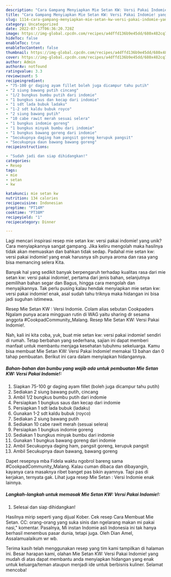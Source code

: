 ```yaml
---
description: "Cara Gampang Menyiapkan Mie Setan KW: Versi Pakai Indomie! yang Bisa Manjain Lidah"
title: "Cara Gampang Menyiapkan Mie Setan KW: Versi Pakai Indomie! yang Bisa Manjain Lidah"
slug: 1114-cara-gampang-menyiapkan-mie-setan-kw-versi-pakai-indomie-yang-bisa-manjain-lidah
category: Uncategorized
date: 2022-07-17T06:36:20.728Z
image: https://img-global.cpcdn.com/recipes/a4dffd136b9e45dd/680x482cq70/mie-setan-kw-versi-pakai-indomie-foto-resep-utama.jpg
hideToc: false
enableToc: true
enableTocContent: false
thumbnail: https://img-global.cpcdn.com/recipes/a4dffd136b9e45dd/680x482cq70/mie-setan-kw-versi-pakai-indomie-foto-resep-utama.jpg
cover: https://img-global.cpcdn.com/recipes/a4dffd136b9e45dd/680x482cq70/mie-setan-kw-versi-pakai-indomie-foto-resep-utama.jpg
author: Admin
authorAv: notfound
ratingvalue: 3.3
reviewcount: 5
recipeingredient:
- "75-100 gr daging ayam fillet boleh juga dicampur tahu putih"
- "2 siung bawang putih cincang"
- "1/2 bungkus bumbu putih dari indomie"
- "1 bungkus saus dan kecap dari indomie"
- "1 sdt lada bubuk ladaku"
- "1-2 sdt kaldu bubuk royco"
- "2 siung bawang putih"
- "10 cabe rawit merah sesuai selera"
- "1 bungkus indomie goreng"
- "1 bungkus minyak bumbu dari indomie"
- "1 bungkus bawang goreng dari indomie"
- "Secukupnya daging ham pangsit goreng kerupuk pangsit"
- "Secukupnya daun bawang bawang goreng"
recipeinstructions:

- "Sudah jadi dan siap dihidangkan!"
categories:
- Resep
tags:
- mie
- setan
- kw

katakunci: mie setan kw 
nutrition: 134 calories
recipecuisine: Indonesian
preptime: "PT14M"
cooktime: "PT38M"
recipeyield: "1"
recipecategory: Dinner

---
```





Lagi mencari inspirasi resep mie setan kw: versi pakai indomie! yang unik? Cara menyiapkannya sangat gampang. Jika keliru mengolah maka hasilnya tidak akan memuaskan dan bahkan tidak sedap. Padahal mie setan kw: versi pakai indomie! yang enak harusnya sih punya aroma dan rasa yang bisa memancing selera Kita.





Banyak hal yang sedikit banyak berpengaruh terhadap kualitas rasa dari mie setan kw: versi pakai indomie!, pertama dari jenis bahan, selanjutnya pemilihan bahan segar dan Bagus, hingga cara mengolah dan menyajikannya. Tak perlu pusing kalau hendak menyiapkan mie setan kw: versi pakai indomie! enak,      asal sudah tahu triknya maka hidangan ini bisa jadi suguhan istimewa.














Resep Mie Setan KW : Versi Indomie. Colam alias sebutan Cookpaders Ngalam punya acara mingguan rutin di WAG yaitu sharing dr sesama anggota #CookpadCommunity_Malang. Resep Mie Setan KW: Versi Pakai Indomie!.






Nah, kali ini kita coba, yuk, buat mie setan kw: versi pakai indomie! sendiri di rumah. Tetap berbahan yang sederhana, sajian ini dapat memberi manfaat untuk membantu menjaga kesehatan tubuhmu sekeluarga. Kamu bisa membuat Mie Setan KW: Versi Pakai Indomie! memakai 13 bahan dan 0 tahap pembuatan. Berikut ini cara dalam menyiapkan hidangannya.

<!--inarticleads1-->

##### Bahan-bahan dan bumbu yang wajib ada untuk pembuatan Mie Setan KW: Versi Pakai Indomie!:

1. Siapkan 75-100 gr daging ayam fillet (boleh juga dicampur tahu putih)
1. Sediakan 2 siung bawang putih, cincang
1. Ambil 1/2 bungkus bumbu putih dari indomie
1. Persiapkan 1 bungkus saus dan kecap dari indomie
1. Persiapkan 1 sdt lada bubuk (ladaku)
1. Gunakan 1-2 sdt kaldu bubuk (royco)
1. Sediakan 2 siung bawang putih
1. Sediakan 10 cabe rawit merah (sesuai selera)
1. Persiapkan 1 bungkus indomie goreng
1. Sediakan 1 bungkus minyak bumbu dari indomie
1. Gunakan 1 bungkus bawang goreng dari indomie
1. Ambil Secukupnya daging ham, pangsit goreng, kerupuk pangsit
1. Ambil Secukupnya daun bawang, bawang goreng


Dapet resepnya mba Fidela waktu ngobrol bareng sama #CookpadCommunity_Malang. Kalau cuman dibaca dan dibayangin, kayanya cara masaknya ribet banget pas bikin ayamnya. Tapi pas di kerjakan, ternyata gak. Lihat juga resep Mie Setan : Versi Indomie enak lainnya. 

<!--inarticleads2-->

##### Langkah-langkah untuk memasak Mie Setan KW: Versi Pakai Indomie!:


1. Selesai dan siap dihidangkan!

Hasilnya mirip seperti yang dijual Kober. Cek resep Cara Membuat Mie Setan. CC: orang-orang yang suka sinis dan ngelarang makan mi pakai nasi,&#34; komentar. Pasalnya, Mi instan Indomie asli Indonesia ini tak hanya berhasil menembus pasar dunia, tetapi juga. Oleh Dian Amel, Assalamualaikum wr wb. 

Terima kasih telah menggunakan resep yang tim kami tampilkan di halaman ini. Besar harapan kami, olahan Mie Setan KW: Versi Pakai Indomie! yang mudah di atas dapat membantu anda menyiapkan hidangan yang enak untuk keluarga/teman ataupun menjadi ide untuk berbisnis kuliner. Selamat mencoba!
